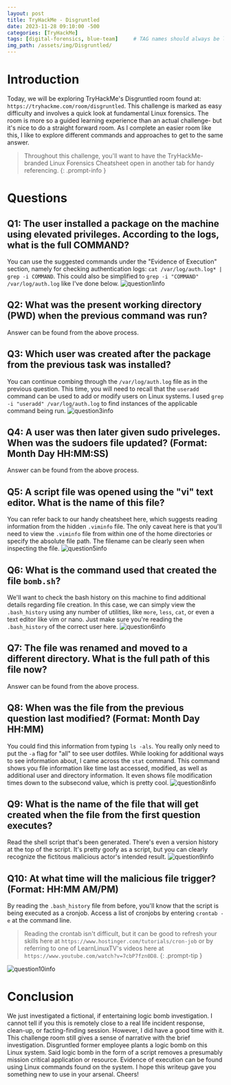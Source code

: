```yaml
---
layout: post
title: TryHackMe - Disgruntled
date: 2023-11-28 09:10:00 -500
categories: [TryHackMe]
tags: [digital-forensics, blue-team]     # TAG names should always be lowercase
img_path: /assets/img/Disgruntled/
---
```


# Introduction
Today, we will be exploring TryHackMe's Disgruntled room found at: `https://tryhackme.com/room/disgruntled`. This challenge is marked as easy difficulty and involves a quick look at fundamental Linux forensics. The room is more so a guided learning experience than an actual challenge- but it's nice to do a straight forward room. As I complete an easier room like this, I like to explore different commands and approaches to get to the same answer.


> Throughout this challenge, you'll want to have the TryHackMe-branded Linux Forensics Cheatsheet open in another tab for handy referencing.
{: .prompt-info }

# Questions
## Q1: The user installed a package on the machine using elevated privileges. According to the logs, what is the full COMMAND?
You can use the suggested commands under the "Evidence of Execution" section, namely for checking authentication logs: `cat /var/log/auth.log* | grep -i COMMAND`. This could also be simplified to `grep -i "COMMAND" /var/log/auth.log` like I've done below.
![question1info](/Q1FullCommandLogs.png)

## Q2: What was the present working directory (PWD) when the previous command was run?
Answer can be found from the above process.

## Q3: Which user was created after the package from the previous task was installed?
You can continue combing through the `/var/log/auth.log` file as in the previous question. This time, you will need to recall that the `useradd` command can be used to add or modify users on Linux systems. I used `grep -i "useradd" /var/log/auth.log` to find instances of the applicable command being run.
![question3info](Q3UseraddCommandLogs.png)

## Q4: A user was then later given sudo priveleges. When was the sudoers file updated? (Format: Month Day HH:MM:SS)
Answer can be found from the above process.

## Q5: A script file was opened using the "vi" text editor. What is the name of this file?
You can refer back to our handy cheatsheet here, which suggests reading information from the hidden `.viminfo` file. The only caveat here is that you'll need to view the `.viminfo` file from within one of the home directories or specify the absolute file path. The filename can be clearly seen when inspecting the file.
![question5info](Q5ScriptFileOpened.png)

## Q6: What is the command used that created the file `bomb.sh`?
We'll want to check the bash history on this machine to find additional details regarding file creation. In this case, we can simply view the `.bash_history` using any number of utilities, like `more`, `less`, `cat`, or even a text editor like vim or nano. Just make sure you're reading the `.bash_history` of the correct user here.
![question6info](Q6BashHistory.png)

## Q7: The file was renamed and moved to a different directory. What is the full path of this file now?
Answer can be found from the above process.

## Q8: When was the file from the previous question last modified? (Format: Month Day HH:MM)
You could find this information from typing `ls -als`. You really only need to put the `-a` flag for "all" to see user dotfiles. While looking for additional ways to see information about, I came across the `stat` command. This command shows you file information like time last accessed, modified, as well as additional user and directory information. It even shows file modification times down to the subsecond value, which is pretty cool.
![question8info](Q8FileLastModified.png)

## Q9: What is the name of the file that will get created when the file from the first question executes?
Read the shell script that's been generated. There's even a version history at the top of the script. It's pretty goofy as a script, but you can clearly recognize the fictitous malicious actor's intended result.
![question9info](Q9Script.png)

## Q10: At what time will the malicious file trigger? (Format: HH:MM AM/PM)
By reading the `.bash_history` file from before, you'll know that the script is being executed as a cronjob. Access a list of cronjobs by entering `crontab -e` at the command line.

> Reading the crontab isn't difficult, but it can be good to refresh your skills here at `https://www.hostinger.com/tutorials/cron-job` or by referring to one of LearnLinuxTV's videos here at `https://www.youtube.com/watch?v=7cbP7fzn0D8`.
{: .prompt-tip }

![question10info](Q10Crontab.png)

# Conclusion
We just investigated a fictional, if entertaining logic bomb investigation. I cannot tell if you this is remotely close to a real life incident response, clean-up, or facting-finding session. However, I did have a good time with it. This challenge room still gives a sense of narrative with the brief investigation. Disgruntled former employee plants a logic bomb on this Linux system. Said logic bomb in the form of a script removes a presumably mission critical application or resource. Evidence of execution can be found using Linux commands found on the system. I hope this writeup gave you something new to use in your arsenal. Cheers!
